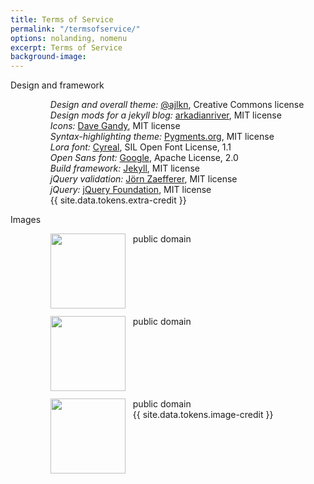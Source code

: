 ```yaml
---
title: Terms of Service
permalink: "/termsofservice/"
options: nolanding, nomenu
excerpt: Terms of Service
background-image: 
---
```


<style>
.imgref {
  position: relative;
  float: left;
  vertical-align: top;
  width: 120px;
  margin: 0 12px 12px 0;
}
.credlist {
  list-style-type: none;
}
.credlist li {
  clear: both;
}
</style>
<dl>
<dt>Design and framework</dt>
<dd>
<ul class="credlist">
<li><i>Design and overall theme:</i> <a target="_blank" href="http://html5up.net/spectral">@ajlkn</a>,
Creative Commons license</li>
<li><i>Design mods for a jekyll blog:</i> <a target="_blank"
href="http://github.com/arkadianriver/arkadianriver.com">arkadianriver</a>, MIT license</li>
<li><i>Icons:</i> <a target="_blank" href="https://fortawesome.github.io/Font-Awesome/">Dave Gandy</a>,
MIT license</li>
<li><i>Syntax-highlighting theme:</i> <a target="_blank" href="http://pygments.org/">Pygments.org</a>,
MIT license</li>
<li><i>Lora font:</i> <a target="_blank"
href="http://www.cyreal.org">Cyreal</a>, SIL Open Font License, 1.1</li>
<li><i>Open Sans font:</i> <a target="_blank"
href="https://www.google.com/fonts/attribution">Google</a>, Apache License, 2.0</li>
<li><i>Build framework:</i> <a target="_blank" href="https://jekyllrb.com/">Jekyll</a>,
MIT license</li>
<li><i>jQuery validation:</i> <a target="_blank"
href="http://jqueryvalidation.org/">Jörn Zaefferer</a>, MIT license</li>
<li><i>jQuery:</i> <a target="_blank"
href="https://jquery.com/">jQuery Foundation</a>, MIT license</li>
{{ site.data.tokens.extra-credit }}
</ul>
</dd>
<dt>Images</dt>
<dd>
<ul class="credlist">
<li><img class="imgref" src="{{ '/images/pic01.jpg' | prepend: site.baseurl }}" />
public domain</li>
<li><img class="imgref" src="{{ '/images/pic02.jpg' | prepend: site.baseurl }}" />
public domain</li>
<li><img class="imgref" src="{{ '/images/clean.jpg' | prepend: site.baseurl }}" />
public domain</li>
{{ site.data.tokens.image-credit }}
</dd>
</dl>
<p>&nbsp;</p>
